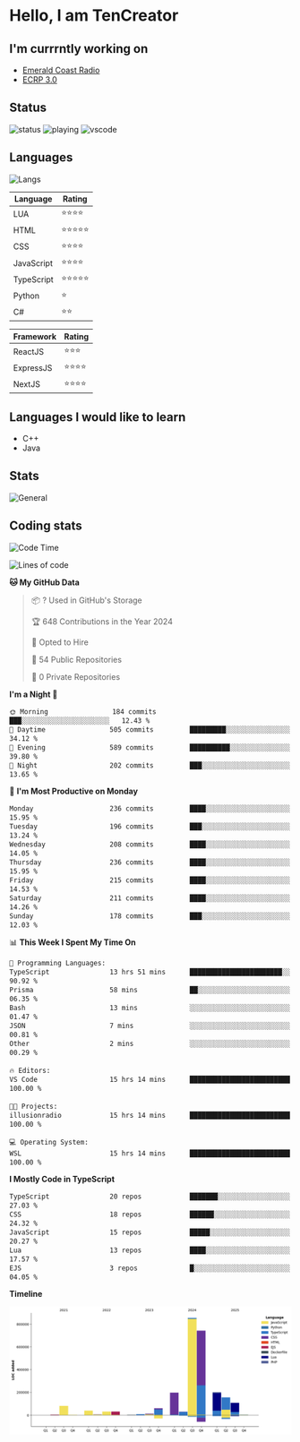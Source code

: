 # Hello, I am TenCreator

## I'm currrntly working on
- [Emerald Coast Radio](https://listen.emeraldcoastrp.com/)
- [ECRP 3.0](http://github.com/Emerald-Coast-Roleplay/)

## Status
![status](https://api.statusbadges.me/badge/status/518334475038359555?simple=true&style=for-the-badge)
![playing](https://api.statusbadges.me/badge/playing/518334475038359555?style=for-the-badge)
![vscode](https://api.statusbadges.me/badge/vscode/518334475038359555?style=for-the-badge)

## Languages
![Langs](https://github-readme-stats.vercel.app/api/top-langs/?username=tencreator&layout=compact&theme=radical)


|Language|Rating|
|--------|------|
|LUA|⭐️⭐️⭐️⭐️|
|HTML|⭐️⭐️⭐️⭐️⭐️|
|CSS|⭐️⭐️⭐️⭐️|
|JavaScript|⭐️⭐️⭐️⭐️|
|TypeScript|⭐️⭐️⭐️⭐️⭐️|
|Python|⭐️|
|C#|⭐️⭐️ |

|Framework|Rating|
|--------|------|
|ReactJS|⭐️⭐️⭐|
|ExpressJS|⭐️⭐️⭐️⭐️|
|NextJS|⭐️⭐️⭐⭐️|

## Languages I would like to learn
- C++
- Java

## Stats
![General](https://github-readme-stats.vercel.app/api?username=tencreator&show_icons=true&theme=radical)

## Coding stats

<!--START_SECTION:waka-->
![Code Time](http://img.shields.io/badge/Code%20Time-302%20hrs%2010%20mins-blue)

![Lines of code](https://img.shields.io/badge/From%20Hello%20World%20I%27ve%20Written-1.8%20million%20lines%20of%20code-blue)

**🐱 My GitHub Data** 

> 📦 ? Used in GitHub's Storage 
 > 
> 🏆 648 Contributions in the Year 2024
 > 
> 💼 Opted to Hire
 > 
> 📜 54 Public Repositories 
 > 
> 🔑 0 Private Repositories 
 > 
**I'm a Night 🦉** 

```text
🌞 Morning                184 commits         ███░░░░░░░░░░░░░░░░░░░░░░   12.43 % 
🌆 Daytime                505 commits         █████████░░░░░░░░░░░░░░░░   34.12 % 
🌃 Evening                589 commits         ██████████░░░░░░░░░░░░░░░   39.80 % 
🌙 Night                  202 commits         ███░░░░░░░░░░░░░░░░░░░░░░   13.65 % 
```
📅 **I'm Most Productive on Monday** 

```text
Monday                   236 commits         ████░░░░░░░░░░░░░░░░░░░░░   15.95 % 
Tuesday                  196 commits         ███░░░░░░░░░░░░░░░░░░░░░░   13.24 % 
Wednesday                208 commits         ████░░░░░░░░░░░░░░░░░░░░░   14.05 % 
Thursday                 236 commits         ████░░░░░░░░░░░░░░░░░░░░░   15.95 % 
Friday                   215 commits         ████░░░░░░░░░░░░░░░░░░░░░   14.53 % 
Saturday                 211 commits         ████░░░░░░░░░░░░░░░░░░░░░   14.26 % 
Sunday                   178 commits         ███░░░░░░░░░░░░░░░░░░░░░░   12.03 % 
```


📊 **This Week I Spent My Time On** 

```text
💬 Programming Languages: 
TypeScript               13 hrs 51 mins      ███████████████████████░░   90.92 % 
Prisma                   58 mins             ██░░░░░░░░░░░░░░░░░░░░░░░   06.35 % 
Bash                     13 mins             ░░░░░░░░░░░░░░░░░░░░░░░░░   01.47 % 
JSON                     7 mins              ░░░░░░░░░░░░░░░░░░░░░░░░░   00.81 % 
Other                    2 mins              ░░░░░░░░░░░░░░░░░░░░░░░░░   00.29 % 

🔥 Editors: 
VS Code                  15 hrs 14 mins      █████████████████████████   100.00 % 

🐱‍💻 Projects: 
illusionradio            15 hrs 14 mins      █████████████████████████   100.00 % 

💻 Operating System: 
WSL                      15 hrs 14 mins      █████████████████████████   100.00 % 
```

**I Mostly Code in TypeScript** 

```text
TypeScript               20 repos            ███████░░░░░░░░░░░░░░░░░░   27.03 % 
CSS                      18 repos            ██████░░░░░░░░░░░░░░░░░░░   24.32 % 
JavaScript               15 repos            █████░░░░░░░░░░░░░░░░░░░░   20.27 % 
Lua                      13 repos            ████░░░░░░░░░░░░░░░░░░░░░   17.57 % 
EJS                      3 repos             █░░░░░░░░░░░░░░░░░░░░░░░░   04.05 % 
```



**Timeline**

![Lines of Code chart](https://raw.githubusercontent.com/tencreator/tencreator/main/assets/bar_graph.png)


<!--END_SECTION:waka-->
